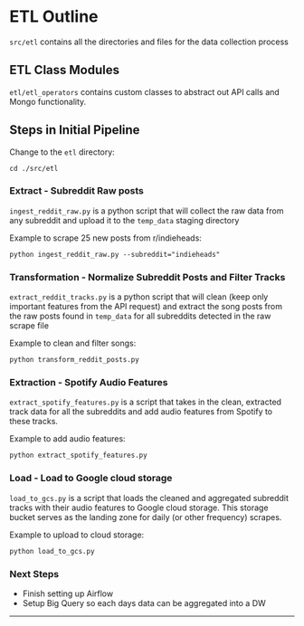 # ETL Outline

```src/etl``` contains all the directories and files for the data collection process

## ETL Class Modules
```etl/etl_operators``` contains custom classes to abstract out API calls and Mongo functionality.

## Steps in Initial Pipeline

Change to the ```etl``` directory:

``` cd ./src/etl ```

### Extract - Subreddit Raw posts
```ingest_reddit_raw.py``` is a python script that will collect the raw data from any subreddit and upload it to the ```temp_data``` staging directory

Example to scrape 25 new posts from r/indieheads: 

```python ingest_reddit_raw.py --subreddit="indieheads"``` 

### Transformation - Normalize Subreddit Posts and Filter Tracks
```extract_reddit_tracks.py``` is a python script that will clean (keep only important features from the API request) and extract the song posts from the raw posts found in ```temp_data``` for all subreddits detected in the raw scrape file

Example to clean and filter songs: 

```python transform_reddit_posts.py```

### Extraction - Spotify Audio Features
```extract_spotify_features.py``` is a script that takes in the clean, extracted track data for all the subreddits and add audio features from Spotify to these tracks. 

Example to add audio features: 

```python extract_spotify_features.py```

### Load - Load to Google cloud storage
```load_to_gcs.py``` is a script that loads the cleaned and aggregated subreddit tracks with their audio features to Google cloud storage. This storage bucket serves as the landing zone for daily (or other frequency) scrapes.

Example to upload to cloud storage:

```python load_to_gcs.py``` 

### Next Steps
- Finish setting up Airflow
- Setup Big Query so each days data can be aggregated into a DW

---
